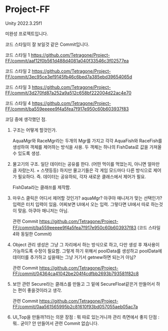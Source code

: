# Project-FF
Unity 2022.3.25f1


미완성 프로젝트입니다. 

코드 스타일이 잘 보일것 같은 Commit입니다. 

코드 스타일 1 https://github.com/Tetragone/Project-FF/commit/aaf12f0b561d488d4081a040f33546c3f02577ea

코드 스타일 2 https://github.com/Tetragone/Project-FF/commit/3ec95ce3ef9145fb46c6bed7a385ebd39654065d

코드 스타일 3 https://github.com/Tetragone/Project-FF/commit/3d270fd87a252a9a512c658bf222004d22ac4e70

코드 스타일 4 https://github.com/Tetragone/Project-FF/commit/ba559eeeee9f4a5fea7f917e950c60b603937f83

코딩 중에 생각했던 점.

1. 구조는 어떻게 할것인가.

   AquaMgr와 RaceMgr라는 두개의 Mgr를 가지고 각각 AquaFish와 RaceFish를 생성하여 객체를 제어하는 방식을 사용.
   두 객체는 하나의 FishData로 값을 가져올 수 있도록 생성. 
   
2. 물고기의 구조. 
   일단 데이터는 공유를 한다. (어떤 먹이를 먹었는지, 아니면 얼마만큼 자랐는지. + 스탯등등)
   하지만 물고기들은 각 게임 모드마다 다른 방식으로 제어가 필요하다. 
   즉. 데이터는 공유하되, 각자 새로운 클래스에서 제어가 필요. 
   
   FishData라는 클래쓰를 제작함.

3. 마우스 클릭은 어디서 제어할 것인가?
   aquaMgr? 아쿠아 매니저가 맞는 선택인가? 입력은 터치 입력이 있음. 어찌보면 UI에서 오는 입력. 그렇다면 UI에서 따로 하는것이 맞음. 아쿠아 매니저는 아님. 

   관련 Commit https://github.com/Tetragone/Project-FF/commit/ba559eeeee9f4a5fea7f917e950c60b603937f83 (코드 스타일 4와 동일한 Commit)

4. Object 관리
   생성은 그냥 그 자리에서 하는 방식으로 하고, 다만 생성 후 재사용이 가능하도록 수정이 필요함. 
   그렇게 하기 위해서 poolData를 생성하고 poolData에 데이터를 추가하고 싶을때는 그냥 거기서 getnew하면 되는거 아님?

   관련 Commit https://github.com/Tetragone/Project-FF/commit/04364ca41042be204f4cdfbb2693b793581f82c8

5. 보안 관련
   Secure라는 클래스를 만들고 그 밑에 SecureFloat같은거 만들어서 하는 편이 좋을것이라고 생각.

   관련 Commit https://github.com/Tetragone/Project-FF/commit/0aa561565995b2c81610f93bd057055aeb05ac7a

6. UI_Top을 만들까?라는 의문
   장점 : 뭐 따로 있는거니까 관리 측면에서 좋지
   단점 : 뭐.. 굳이?
   안 만들어서 관련 Commit 없습니다. 
